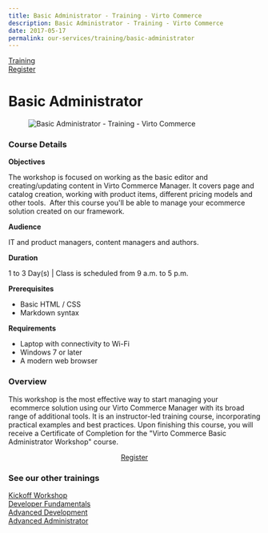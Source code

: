```yaml
---
title: Basic Administrator - Training - Virto Commerce
description: Basic Administrator - Training - Virto Commerce
date: 2017-05-17
permalink: our-services/training/basic-administrator
---
```

<div class="training">
	<div class="training-head responsive">
		<a class="training-link" href="#">Training</a>
		<div class="training-actions">
			<a href="/contact-us" class="button fill mini">Register</a>
		</div>
	</div>
	<div class="training-body">
		<h1 class="head-title">Basic Administrator</h1>
		<div class="responsive">
			<div class="training-inner">
				<div class="col">
					<figure>
						<img alt="Basic Administrator - Training - Virto Commerce" src="/assets/images/training/564043186.jpg">
					</figure>
				</div>
				<div class="col">
					<h3>Course Details</h3>
					<p><b>Objectives</b></p>
					<p>The workshop is focused on working as the basic editor and creating/updating content in Virto Commerce Manager. It covers page and catalog creation, working with product items, different pricing models and other tools.  After this course you'll be able to manage your ecommerce solution created on our framework.</p>
					<p><b>Audience</b></p>
					<p>IT and product managers, content managers and authors.</p>
					<p><b>Duration</b></p>
					<p>1 to 3 Day(s) | Class is scheduled from 9 a.m. to 5 p.m.</p>
					<p><b>Prerequisites</b></p>
					<ul class="list">
						<li>Basic HTML / CSS</li>
						<li>Markdown syntax</li>
					</ul>
					<p><b>Requirements</b></p>
					<ul class="list">
						<li>Laptop with connectivity to Wi-Fi</li>
						<li>Windows 7 or later</li>
						<li>A modern web browser</li>
					</ul>
				</div>
				<div style="word-spacing: normal;">
					<h3>Overview</h3>
					<p>This workshop is the most effective way to start managing your  ecommerce solution using our Virto Commerce Manager with its broad range of additional tools. It is an instructor-led training course, incorporating practical examples and best practices. Upon finishing this course, you will receive a Certificate of Completion for the "Virto Commerce Basic Administrator Workshop" course.</p>
					<div style="text-align: center;">
						<a href="/contact-us" class="button fill" style="width: 200px;">Register</a>
					</div>
					<h3>See our other trainings</h3>
					<p>
						<a href="/our-services/training/kickoff-workship">Kickoff Workshop</a><br />
                        <a href="/our-services/training/developer-fundamentals">Developer Fundamentals</a><br />
                        <a href="/our-services/training/advanced-development">Advanced Development</a><br />
                        <a href="/our-services/training/advanced-administrator">Advanced Administrator</a>
					</p>
				</div>
			</div>
		</div>
	</div>
</div>